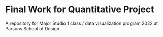# Final Work for Quantitative Project
A repository for Major Studio 1 class / data visualization program 2022 at Parsons School of Design
